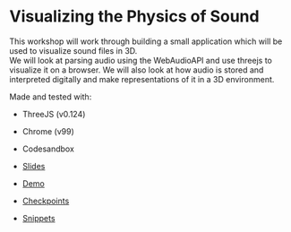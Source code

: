 # Visualizing the Physics of Sound

This workshop will work through building a small application which will be used to visualize sound files in 3D.  
We will look at parsing audio using the WebAudioAPI and use threejs to visualize it on a browser. We will also look at how audio is stored and interpreted digitally and make representations of it in a 3D environment.  

Made and tested with:
- ThreeJS (v0.124)
- Chrome (v99)
- Codesandbox

- [Slides](https://docs.google.com/presentation/d/1F489zUUDHKNvvu9FfY1fBu3GUHhWSUQ948Q0jZ6EnQE/edit?usp=sharing)
- [Demo](https://fl1bvi.csb.app/)  
- [Checkpoints](/checkpoints.md)  
- [Snippets](/snippets.md)
